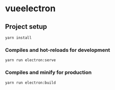 # vueelectron

## Project setup
```
yarn install
```

### Compiles and hot-reloads for development
```
yarn run electron:serve
```

### Compiles and minify for production
```
yarn run electron:build
```